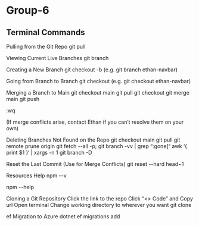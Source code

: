 # Group-6

## Terminal Commands

Pulling from the Git Repo
git pull

Viewing Current Live Branches 
git branch 

Creating a New Branch 
git checkout -b <branch-name>(e.g. git branch ethan-navbar)

Going from Branch to Branch 
git checkout <branch-name> (e.g. git checkout ethan-navbar) 

Merging a Branch to Main 
git checkout main 
git pull 
git checkout <BRANCH> 
git merge main 
git push 

:wq

(If merge conflicts arise, contact Ethan if you can’t resolve them on your own) 

Deleting Branches Not Found on the Repo 
git checkout main
git pull
git remote prune origin 
git fetch --all -p; git branch -vv | grep “:gone]“ awk ‘{ print $1 }‘  | xargs -n 1 git branch -D

Reset the Last Commit (Use for Merge Conflicts) 
git reset --hard head~1

Resources Help
npm --v

npm --help

Cloning a Git Repository
Click the link to the repo
Click “<> Code” and Copy url 
Open terminal 
Change working directory to wherever you want 
git clone <copied url>


ef Migration to Azure
dotnet ef migrations add <title>
dotnet ef database update -v



